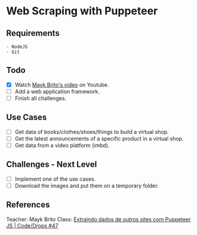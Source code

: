 # Web Scraping with Puppeteer

## Requirements
    - NodeJS
    - Git

## Todo

- [x] Watch [Mayk Brito's video](https://www.youtube.com/watch?v=K5yYBJhix5A) on Youtube.
- [ ] Add a web application framework.
- [ ] Finish all challenges.

## Use Cases

- [ ] Get data of books/clothes/shoes/things to build a virtual shop.
- [ ] Get the latest announcements of a specific product in a virtual shop.
- [ ] Get data from a video platform (imbd).

## Challenges - Next Level

- [ ] Implement one of the use cases.
- [ ] Download the images and put them on a temporary folder.

## References

Teacher: Mayk Brito
Class: [Extraindo dados de outros sites com Puppeteer JS | Code/Drops #47](https://www.youtube.com/watch?v=K5yYBJhix5A)